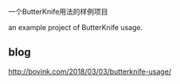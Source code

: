 一个ButterKnife用法的样例项目

an example project of ButterKnife usage.

## blog 

http://bovink.com/2018/03/03/butterknife-usage/
